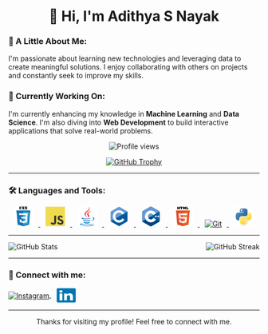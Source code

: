 <h1 align="center">👋 Hi, I'm Adithya S Nayak</h1>

<h3 align="left">💬 A Little About Me:</h3>
<p align="left">
    I'm passionate about learning new technologies and leveraging data to create meaningful solutions. 
    I enjoy collaborating with others on projects and constantly seek to improve my skills. 
</p>

<h3 align="left">🚀 Currently Working On:</h3>
<p align="left">
    I'm currently enhancing my knowledge in <strong>Machine Learning</strong> and <strong>Data Science</strong>. 
    I'm also diving into <strong>Web Development</strong> to build interactive applications that solve real-world problems.
</p>

<p align="center">
    <img src="https://komarev.com/ghpvc/?username=adithyasn11&label=Profile%20views&color=0e75b6&style=flat" alt="Profile views" />
</p>

<p align="center">
    <a href="https://github.com/ryo-ma/github-profile-trophy">
        <img src="https://github-profile-trophy.vercel.app/?username=adithyasn11&margin-w=15&margin-h=15" alt="GitHub Trophy" />
    </a>
</p>

---

<h3 align="left">🛠️ Languages and Tools:</h3>
<p align="left">
    <a href="https://www.w3schools.com/css/" target="_blank" rel="noreferrer">
        <img src="https://raw.githubusercontent.com/devicons/devicon/master/icons/css3/css3-original-wordmark.svg" alt="CSS3" width="40" height="40" style="margin: 0 10px;"/> 
    </a> 
    <a href="https://developer.mozilla.org/en-US/docs/Web/JavaScript" target="_blank" rel="noreferrer">
        <img src="https://raw.githubusercontent.com/devicons/devicon/master/icons/javascript/javascript-original.svg" alt="JavaScript" width="40" height="40" style="margin: 0 10px;"/> 
    </a> 
    <a href="https://www.java.com" target="_blank" rel="noreferrer">
        <img src="https://raw.githubusercontent.com/devicons/devicon/master/icons/java/java-original.svg" alt="Java" width="40" height="40" style="margin: 0 10px;"/> 
    </a> 
    <a href="https://www.cprogramming.com/" target="_blank" rel="noreferrer">
        <img src="https://raw.githubusercontent.com/devicons/devicon/master/icons/c/c-original.svg" alt="C" width="40" height="40" style="margin: 0 10px;"/> 
    </a> 
    <a href="https://www.w3schools.com/cpp/" target="_blank" rel="noreferrer">
        <img src="https://raw.githubusercontent.com/devicons/devicon/master/icons/cplusplus/cplusplus-original.svg" alt="C++" width="40" height="40" style="margin: 0 10px;"/> 
    </a> 
    <a href="https://www.w3.org/html/" target="_blank" rel="noreferrer">
        <img src="https://raw.githubusercontent.com/devicons/devicon/master/icons/html5/html5-original-wordmark.svg" alt="HTML5" width="40" height="40" style="margin: 0 10px;"/> 
    </a> 
    <a href="https://git-scm.com/" target="_blank" rel="noreferrer">
        <img src="https://www.vectorlogo.zone/logos/git-scm/git-scm-icon.svg" alt="Git" width="40" height="40" style="margin: 0 10px;"/> 
    </a> 
    <a href="https://www.python.org" target="_blank" rel="noreferrer">
        <img src="https://raw.githubusercontent.com/devicons/devicon/master/icons/python/python-original.svg" alt="Python" width="40" height="40" style="margin: 0 10px;"/> 
    </a> 
</p>

---

<div style="display: flex; justify-content: space-between; align-items: center;">
    <div style="flex: 1; text-align: left;">
        <img src="https://github-readme-stats.vercel.app/api?username=adithyasn11&show_icons=true&locale=en" alt="GitHub Stats" />
    </div>
    <div style="flex: 1; text-align: right;">
        <img src="https://github-readme-streak-stats.herokuapp.com/?user=adithyasn11&" alt="GitHub Streak" />
    </div>
</div>

---

<h3 align="left">🌟 Connect with me:</h3>
<p align="left">
    <a href="https://instagram.com/_adithya_sn_" target="blank">
        <img align="center" src="https://raw.githubusercontent.com/rahuldkjain/github-profile-readme-generator/master/src/images/icons/Social/instagram.svg" alt="Instagram" height="30" width="40" />
    </a>
    <a href="https://www.linkedin.com/in/adithya-s-nayak-235809280" target="blank" style="margin-left: 10px;">
        <img align="center" src="https://raw.githubusercontent.com/devicons/devicon/master/icons/linkedin/linkedin-original.svg" alt="LinkedIn" height="30" width="40" />
    </a>
</p>

---

<p align="center">Thanks for visiting my profile! Feel free to connect with me.</p>
